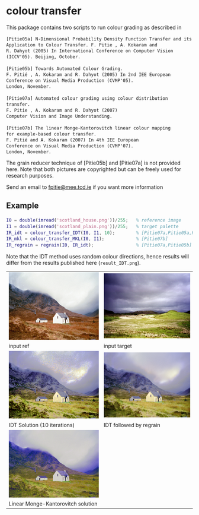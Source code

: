 # colour transfer

This package contains two scripts to run colour grading as described in

```
[Pitie05a] N-Dimensional Probability Density Function Transfer and its
Application to Colour Transfer. F. Pitie , A. Kokaram and
R. Dahyot (2005) In International Conference on Computer Vision
(ICCV'05). Beijing, October.

[Pitie05b] Towards Automated Colour Grading.
F. Pitié , A. Kokaram and R. Dahyot (2005) In 2nd IEE European
Conference on Visual Media Production (CVMP'05).
London, November.

[Pitie07a] Automated colour grading using colour distribution transfer.
F. Pitie , A. Kokaram and R. Dahyot (2007)
Computer Vision and Image Understanding.

[Pitie07b] The linear Monge-Kantorovitch linear colour mapping
for example-based colour transfer.
F. Pitié and A. Kokaram (2007) In 4th IEE European
Conference on Visual Media Production (CVMP'07).
London, November.
```

The grain reducer technique of [Pitie05b] and [Pitie07a] is not provided here.
Note that both pictures are copyrighted but can be freely used for research
purposes.

Send an email to fpitie@mee.tcd.ie if you want more information

## Example

```Matlab
I0 = double(imread('scotland_house.png'))/255;	 % reference image
I1 = double(imread('scotland_plain.png'))/255;   % target palette
IR_idt = colour_transfer_IDT(I0, I1, 10);        % [Pitie07a,Pitie05a,Pitie05b]
IR_mkl = colour_transfer_MKL(I0, I1);     	   	 % [Pitie07b]
IR_regrain = regrain(I0, IR_idt);     	   	     % [Pitie07a,Pitie05b]
```

Note that the IDT method uses random colour directions, hence results will differ from the results published here (`result_IDT.png`).

<table style="width:100%">
<tr>
<td><img src="scotland_house.png"  width="320" ></td>
<td><img src="scotland_plain.png"  width="320" ></td>
</tr>
<tr>
<td>input ref</td>
<td>input target</td>
</tr>
<tr>
<td><img src="result_IDT.png"  width="320" ></td>
<td><img src="result_IDT_regrain.png"  width="320" ></td>
</tr>
<tr>
<td>IDT Solution (10 iterations)</td>
<td>IDT followed by regrain</td>
</tr>
<tr>
<td><img src="result_MKL.png"  width="320" ></td>
<td></td>
</tr>
<tr>
<td>Linear Monge-Kantorovitch solution</td>
<td></td>
</tr>
</table>


